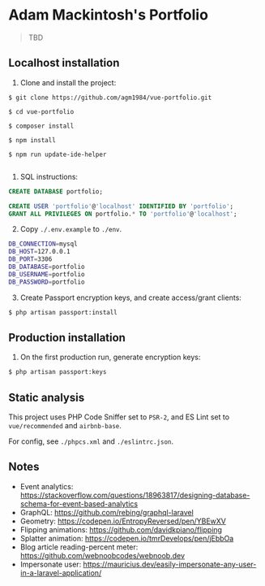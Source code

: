 # Adam Mackintosh's Portfolio

> TBD

## Localhost installation

1. Clone and install the project:

```
$ git clone https://github.com/agm1984/vue-portfolio.git

$ cd vue-portfolio

$ composer install

$ npm install

$ npm run update-ide-helper


```

1. SQL instructions:

``` sql
CREATE DATABASE portfolio;

CREATE USER 'portfolio'@'localhost' IDENTIFIED BY 'portfolio';
GRANT ALL PRIVILEGES ON portfolio.* TO 'portfolio'@'localhost';
```

2. Copy `./.env.example` to `./env`.

``` bash
DB_CONNECTION=mysql
DB_HOST=127.0.0.1
DB_PORT=3306
DB_DATABASE=portfolio
DB_USERNAME=portfolio
DB_PASSWORD=portfolio
```

3. Create Passport encryption keys, and create access/grant clients:

``` bash
$ php artisan passport:install
```

## Production installation

1. On the first production run, generate encryption keys:

``` bash
$ php artisan passport:keys
```



## Static analysis

This project uses PHP Code Sniffer set to `PSR-2`, and ES Lint set to `vue/recommended` and `airbnb-base`.

For config, see `./phpcs.xml` and `./eslintrc.json`.

## Notes

- Event analytics: https://stackoverflow.com/questions/18963817/designing-database-schema-for-event-based-analytics
- GraphQL: https://github.com/rebing/graphql-laravel
- Geometry: https://codepen.io/EntropyReversed/pen/YBEwXV
- Flipping animations: https://github.com/davidkpiano/flipping
- Splatter animation: https://codepen.io/tmrDevelops/pen/jEbbOa
- Blog article reading-percent meter: https://github.com/webnoobcodes/webnoob.dev
- Impersonate user: https://mauricius.dev/easily-impersonate-any-user-in-a-laravel-application/
